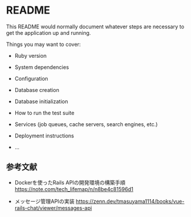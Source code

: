 # README

This README would normally document whatever steps are necessary to get the
application up and running.

Things you may want to cover:

* Ruby version

* System dependencies

* Configuration

* Database creation

* Database initialization

* How to run the test suite

* Services (job queues, cache servers, search engines, etc.)

* Deployment instructions

* ...

## 参考文献
- Dockerを使ったRails APIの開発環境の構築手順
https://note.com/tech_lifemap/n/n8be4c81596d1

- メッセージ管理APIの実装
https://zenn.dev/tmasuyama1114/books/vue-rails-chat/viewer/messages-api